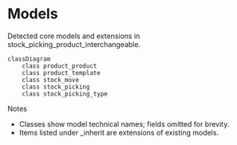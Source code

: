 # Models

Detected core models and extensions in stock_picking_product_interchangeable.

```mermaid
classDiagram
    class product_product
    class product_template
    class stock_move
    class stock_picking
    class stock_picking_type
```

Notes
- Classes show model technical names; fields omitted for brevity.
- Items listed under _inherit are extensions of existing models.
